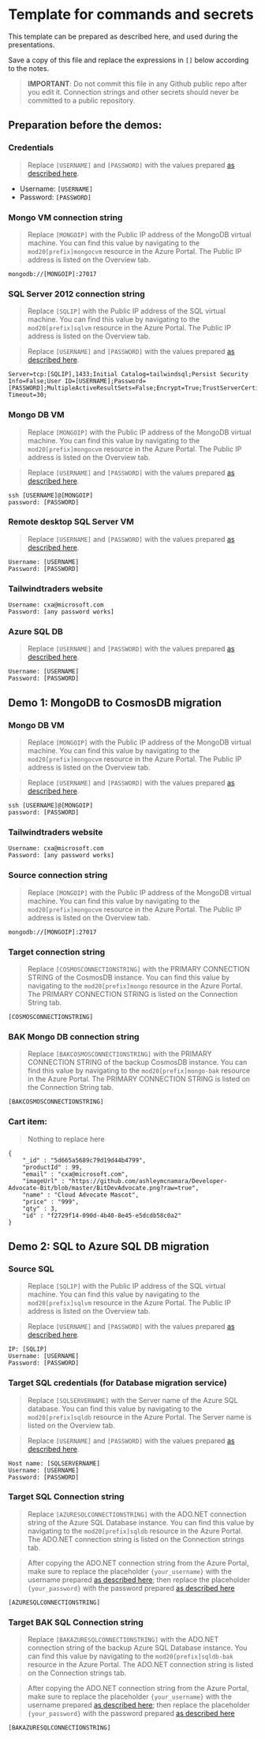 # Template for commands and secrets

This template can be prepared as described here, and used during the presentations.

Save a copy of this file and replace the expressions in `[]` below according to the notes.

> **IMPORTANT**: Do not commit this file in any Github public repo after you edit it. Connection strings and other secrets should never be committed to a public repository.

## Preparation before the demos:

### Credentials

> Replace `[USERNAME]` and `[PASSWORD]` with the values prepared [as described here](./01-preparation.md#credentials).

- Username: `[USERNAME]`
- Password: `[PASSWORD]`

### Mongo VM connection string

> Replace `[MONGOIP]` with the Public IP address of the MongoDB virtual machine. You can find this value by navigating to the `mod20[prefix]mongocvm` resource in the Azure Portal. The Public IP address is listed on the Overview tab.

```
mongodb://[MONGOIP]:27017
```

### SQL Server 2012 connection string

> Replace `[SQLIP]` with the Public IP address of the SQL virtual machine. You can find this value by navigating to the `mod20[prefix]sqlvm` resource in the Azure Portal. The Public IP address is listed on the Overview tab.

> Replace `[USERNAME]` and `[PASSWORD]` with the values prepared [as described here](./01-preparation.md#credentials).

```
Server=tcp:[SQLIP],1433;Initial Catalog=tailwindsql;Persist Security Info=False;User ID=[USERNAME];Password=[PASSWORD];MultipleActiveResultSets=False;Encrypt=True;TrustServerCertificate=True;Connection Timeout=30;
```

### Mongo DB VM

> Replace `[MONGOIP]` with the Public IP address of the MongoDB virtual machine. You can find this value by navigating to the `mod20[prefix]mongocvm` resource in the Azure Portal. The Public IP address is listed on the Overview tab.

> Replace `[USERNAME]` and `[PASSWORD]` with the values prepared [as described here](./01-preparation.md#credentials).

```
ssh [USERNAME]@[MONGOIP]
password: [PASSWORD]
```

### Remote desktop SQL Server VM

> Replace `[USERNAME]` and `[PASSWORD]` with the values prepared [as described here](./01-preparation.md#credentials).

```
Username: [USERNAME]
Password: [PASSWORD]
```

### Tailwindtraders website

```
Username: cxa@microsoft.com
Password: [any password works]
```

### Azure SQL DB

> Replace `[USERNAME]` and `[PASSWORD]` with the values prepared [as described here](./01-preparation.md#credentials).

```
Username: [USERNAME]
Password: [PASSWORD]
```

## Demo 1: MongoDB to CosmosDB migration

### Mongo DB VM

> Replace `[MONGOIP]` with the Public IP address of the MongoDB virtual machine. You can find this value by navigating to the `mod20[prefix]mongocvm` resource in the Azure Portal. The Public IP address is listed on the Overview tab.

> Replace `[USERNAME]` and `[PASSWORD]` with the values prepared [as described here](./01-preparation.md#credentials).

```
ssh [USERNAME]@[MONGOIP]
password: [PASSWORD]
```

### Tailwindtraders website

```
Username: cxa@microsoft.com
Password: [any password works]
```

### Source connection string

> Replace `[MONGOIP]` with the Public IP address of the MongoDB virtual machine. You can find this value by navigating to the `mod20[prefix]mongocvm` resource in the Azure Portal. The Public IP address is listed on the Overview tab.

```
mongodb://[MONGOIP]:27017
```

### Target connection string

> Replace `[COSMOSCONNECTIONSTRING]` with the PRIMARY CONNECTION STRING of the CosmosDB instance. You can find this value by navigating to the `mod20[prefix]mongo` resource in the Azure Portal. The PRIMARY CONNECTION STRING is listed on the Connection String tab.

```
[COSMOSCONNECTIONSTRING]
```

### BAK Mongo DB connection string

> Replace `[BAKCOSMOSCONNECTIONSTRING]` with the PRIMARY CONNECTION STRING of the backup CosmosDB instance. You can find this value by navigating to the `mod20[prefix]mongo-bak` resource in the Azure Portal. The PRIMARY CONNECTION STRING is listed on the Connection String tab.

```
[BAKCOSMOSCONNECTIONSTRING]
```

### Cart item:

> Nothing to replace here

```
{
	"_id" : "5d665a5689c79d19d44b4799",
	"productId" : 99,
	"email" : "cxa@microsoft.com",
	"imageUrl" : "https://github.com/ashleymcnamara/Developer-Advocate-Bit/blob/master/BitDevAdvocate.png?raw=true",
	"name" : "Cloud Advocate Mascot",
	"price" : "999",
	"qty" : 3,
	"id" : "f2729f14-090d-4b40-8e45-e5dcdb58c0a2"
}
```

## Demo 2: SQL to Azure SQL DB migration

### Source SQL

> Replace `[SQLIP]` with the Public IP address of the SQL virtual machine. You can find this value by navigating to the `mod20[prefix]sqlvm` resource in the Azure Portal. The Public IP address is listed on the Overview tab.

> Replace `[USERNAME]` and `[PASSWORD]` with the values prepared [as described here](./01-preparation.md#credentials).

```
IP: [SQLIP]
Username: [USERNAME]
Password: [PASSWORD]
```

### Target SQL credentials (for Database migration service)

> Replace `[SQLSERVERNAME]` with the Server name of the Azure SQL database. You can find this value by navigating to the `mod20[prefix]sqldb` resource in the Azure Portal. The Server name is listed on the Overview tab.

> Replace `[USERNAME]` and `[PASSWORD]` with the values prepared [as described here](./01-preparation.md#credentials).

```
Host name: [SQLSERVERNAME]
Username: [USERNAME]
Password: [PASSWORD]
```

### Target SQL Connection string

> Replace `[AZURESQLCONNECTIONSTRING]` with the ADO.NET connection string of the Azure SQL Database instance. You can find this value by navigating to the `mod20[prefix]sqldb` resource in the Azure Portal. The ADO.NET connection string is listed on the Connection strings tab.

> After copying the ADO.NET connection string from the Azure Portal, make sure to replace the placeholder `{your_username}` with the username prepared [as described here](./01-preparation.md#credentials); then replace the placeholder `{your_password}` with the password prepared [as described here](./01-preparation.md#credentials)

```
[AZURESQLCONNECTIONSTRING]
```

### Target BAK SQL Connection string

> Replace `[BAKAZURESQLCONNECTIONSTRING]` with the ADO.NET connection string of the backup Azure SQL Database instance. You can find this value by navigating to the `mod20[prefix]sqldb-bak` resource in the Azure Portal. The ADO.NET connection string is listed on the Connection strings tab.

> After copying the ADO.NET connection string from the Azure Portal, make sure to replace the placeholder `{your_username}` with the username prepared [as described here](./01-preparation.md#credentials); then replace the placeholder `{your_password}` with the password prepared [as described here](./01-preparation.md#credentials)

```
[BAKAZURESQLCONNECTIONSTRING]
```
